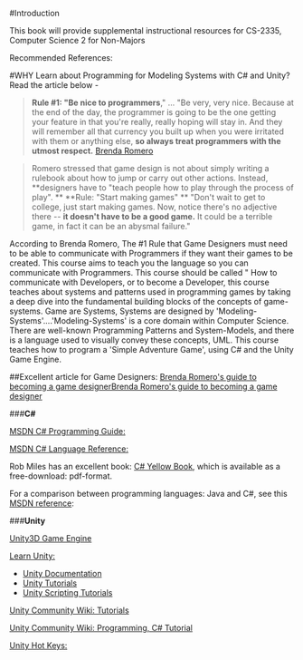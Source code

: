 #Introduction


This book will provide supplemental instructional resources for CS-2335, Computer Science 2 for Non-Majors

Recommended References:

#WHY Learn about Programming for Modeling Systems with C# and Unity?  Read the article below - 


>**Rule #1: "Be nice to programmers**," ... "Be very, very nice. Because at the end of the day, the programmer is going to be the one getting your feature in that you're really, really hoping will stay in. And they will remember all that currency you built up when you were irritated with them or anything else, **so always treat programmers with the utmost respect.** [Brenda Romero](https://www.gamesindustry.biz/articles/2019-04-09-brenda-romeros-guide-to-becoming-a-game-designer)


>Romero stressed that game design is not about simply writing a rulebook about how to jump or carry out other actions. Instead, **designers have to "teach people how to play through the process of play".
**
>**Rule: "Start making games" **  "Don't wait to get to college, just start making games. Now, notice there's no adjective there -- **it doesn't have to be a good game.** It could be a terrible game, in fact it can be an abysmal failure."



According to Brenda Romero, The #1 Rule that Game Designers must  need to be able to communicate with Programmers if they want their games to be created.  This course aims to teach you the language so you can communicate with Programmers.  This course should be called " How to communicate with Developers, or to become a Developer, this course teaches about systems and patterns used in programming games by taking a deep dive into the fundamental building blocks of the concepts of game-systems.  Game are Systems, Systems are designed by 'Modeling-Systems'....'Modeling-Systems' is a core domain within Computer Science.  There are well-known Programming Patterns and System-Models, and there is a language used to visually convey these concepts, UML.  This course teaches how to program a 'Simple Adventure Game', using C# and the Unity Game Engine.   

##Excellent article for Game Designers:
[Brenda Romero's guide to becoming a game designerBrenda Romero's guide to becoming a game designer](https://www.gamesindustry.biz/articles/2019-04-09-brenda-romeros-guide-to-becoming-a-game-designer)  

###**C#**

[MSDN C# Programming Guide:](https://msdn.microsoft.com/en-us/library/67ef8sbd.aspx)

[MSDN C# Language Reference:](https://msdn.microsoft.com/en-us/library/618ayhy6.aspx)

Rob Miles has an excellent book:  [C# Yellow Book](http://www.robmiles.com/c-yellow-book/), which is available as a free-download: pdf-format.

For a comparison between programming languages: Java and C#, see this [MSDN reference](https://msdn.microsoft.com/en-us/library/ms836794.aspx): 

###**Unity**

[Unity3D Game Engine](https://unity3d.com/)

[Learn Unity:](http://unity3d.com/learn)

- [Unity Documentation](http://docs.unity3d.com/Manual/index.html)
- [Unity Tutorials](http://unity3d.com/learn/tutorials)
- [Unity Scripting Tutorials](https://unity3d.com/learn/tutorials/topics/scripting)

[Unity Community Wiki: Tutorials](http://wiki.unity3d.com/index.php/Tutorials)

[Unity Community Wiki: Programming, C# Tutorial](http://wiki.unity3d.com/index.php/CSharp_Unity_Tutorial)

[Unity Hot Keys:](https://docs.unity3d.com/Manual/UnityHotkeys.html)




